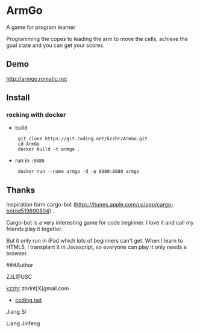 ArmGo
=====

A game for program learner

Programming the copes to leading the arm to move the cells, achieve the goal state and you can get your scores.

## Demo 

http://armgo.romatic.net

## Install

### rocking with docker

- build

       git clone https://git.coding.net/kzzhr/ArmGo.git
       cd ArmGo
       docker build -t armgo .

 - run in `:8080`

        docker run --name armgo -d -p 8080:8080 armgo


## Thanks

Inspiration form cargo-bot (https://itunes.apple.com/us/app/cargo-bot/id519690804) .

Cargo-bot is a very interesting game for code beginner. I love it and call my friends play it togetter. 

But it only run in iPad which lots of beginners can't get.  When I learn to HTML5, I transplant it in Javascript, so everyone can play it only needs a browser.

###Author

ZJL@USC

[kzzhr](http://dashayu.tk/) zhrlnt[X]gmail.com

- [coding.net](https://coding.net/u/kzzhr)

Jiang Si

Liang Jinfeng
